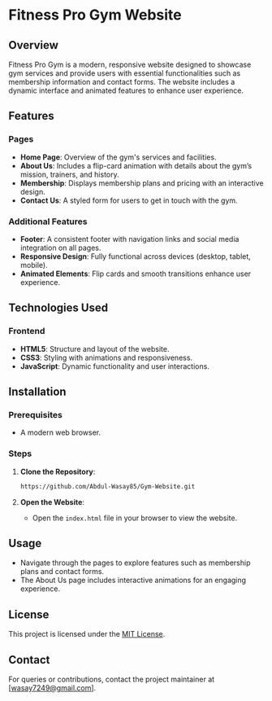 # Fitness Pro Gym Website

## Overview

Fitness Pro Gym is a modern, responsive website designed to showcase gym services and provide users with essential functionalities such as membership information and contact forms. The website includes a dynamic interface and animated features to enhance user experience.

## Features

### Pages

- **Home Page**: Overview of the gym's services and facilities.
- **About Us**: Includes a flip-card animation with details about the gym’s mission, trainers, and history.
- **Membership**: Displays membership plans and pricing with an interactive design.
- **Contact Us**: A styled form for users to get in touch with the gym.

### Additional Features

- **Footer**: A consistent footer with navigation links and social media integration on all pages.
- **Responsive Design**: Fully functional across devices (desktop, tablet, mobile).
- **Animated Elements**: Flip cards and smooth transitions enhance user experience.

## Technologies Used

### Frontend

- **HTML5**: Structure and layout of the website.
- **CSS3**: Styling with animations and responsiveness.
- **JavaScript**: Dynamic functionality and user interactions.

## Installation

### Prerequisites

- A modern web browser.

### Steps

1. **Clone the Repository**:

   ```bash
   https://github.com/Abdul-Wasay85/Gym-Website.git
   ```

2. **Open the Website**:

   - Open the `index.html` file in your browser to view the website.

## Usage

- Navigate through the pages to explore features such as membership plans and contact forms.
- The About Us page includes interactive animations for an engaging experience.

## License

This project is licensed under the [MIT License](LICENSE).

## Contact

For queries or contributions, contact the project maintainer at [[wasay7249@gmail.com](mailto\:wasay7249@gmail.com)].


